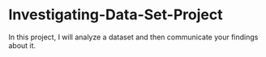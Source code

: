 # Investigating-Data-Set-Project
In this project, I will analyze a dataset and then communicate your findings about it.
